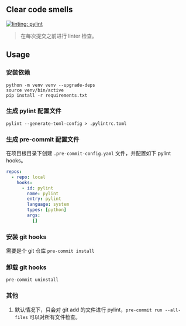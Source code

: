 ## Clear code smells

[![linting: pylint](https://img.shields.io/badge/linting-pylint-yellowgreen)](https://github.com/pylint-dev/pylint)

>在每次提交之前进行 linter 检查。

## Usage
### 安装依赖
```shell
python -m venv venv --upgrade-deps
source venv/bin/active 
pip install -r requirements.txt
```

### 生成 pylint 配置文件 
`pylint --generate-toml-config > .pylintrc.toml`
### 生成 pre-commit 配置文件 
在项目根目录下创建 `.pre-commit-config.yaml` 文件，并配置如下 pylint hooks。
```yaml
repos:
  - repo: local
    hooks:
      - id: pylint
        name: pylint
        entry: pylint
        language: system
        types: [python]
        args:
          []
```
### 安装 git hooks
需要是个 git 仓库
`pre-commit install`

### 卸载 git hooks
`pre-commit uninstall`

### 其他
1. 默认情况下，只会对 git add 的文件进行 pylint，`pre-commit run --all-files` 可以对所有文件检查。

